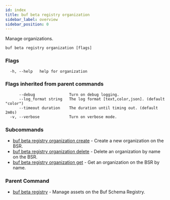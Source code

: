 ```yaml
---
id: index
title: buf beta registry organization
sidebar_label: overview
sidebar_position: 0
---
```

Manage organizations.

```
buf beta registry organization [flags]
```

### Flags

```
  -h, --help   help for organization
```

### Flags inherited from parent commands

```
      --debug               Turn on debug logging.
      --log_format string   The log format [text,color,json]. (default "color")
      --timeout duration    The duration until timing out. (default 2m0s)
  -v, --verbose             Turn on verbose mode.
```

### Subcommands

* [buf beta registry organization create](create)	 - Create a new organization on the BSR.
* [buf beta registry organization delete](delete)	 - Delete an organization by name on the BSR.
* [buf beta registry organization get](get)	 - Get an organization on the BSR by name.

### Parent Command

* [buf beta registry](../index)	 - Manage assets on the Buf Schema Registry.

